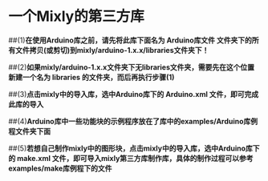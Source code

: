 # 一个Mixly的第三方库
##(1)**在使用Arduino库之前，请先将此库下面名为 Arduino库文件 文件夹下的所有文件拷贝(或剪切)到mixly/arduino-1.x.x/libraries文件夹下！**

##(2)**如果mixly/arduino-1.x.x文件夹下无libraries文件夹，需要先在这个位置新建一个名为 libraries 的文件夹，而后再执行步骤(1)**

##(3)**点击mixly中的导入库，选中Arduino库下的 Arduino.xml 文件，即可完成此库的导入**

##(4)**Arduino库中一些功能块的示例程序放在了库中的examples/Arduino库例程文件夹下面**

##(5)**若想自己制作mixly中的图形块，点击mixly中的导入库，选中Arduino库下的 make.xml 文件，即可导入mixly第三方库制作库，具体的制作过程可以参考examples/make库例程下的文件**   
